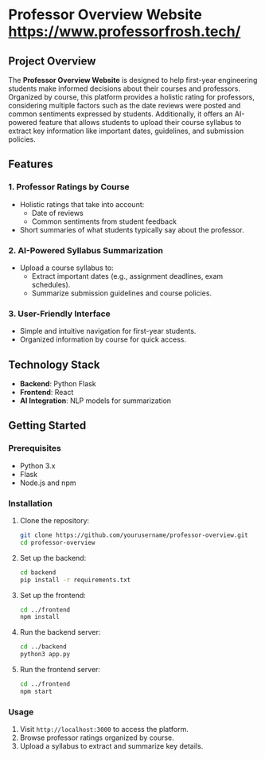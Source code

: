 # Professor Overview Website https://www.professorfrosh.tech/

## Project Overview
The **Professor Overview Website** is designed to help first-year engineering students make informed decisions about their courses and professors. Organized by course, this platform provides a holistic rating for professors, considering multiple factors such as the date reviews were posted and common sentiments expressed by students. Additionally, it offers an AI-powered feature that allows students to upload their course syllabus to extract key information like important dates, guidelines, and submission policies.

## Features
### 1. **Professor Ratings by Course**
- Holistic ratings that take into account:
  - Date of reviews
  - Common sentiments from student feedback
- Short summaries of what students typically say about the professor.

### 2. **AI-Powered Syllabus Summarization**
- Upload a course syllabus to:
  - Extract important dates (e.g., assignment deadlines, exam schedules).
  - Summarize submission guidelines and course policies.

### 3. **User-Friendly Interface**
- Simple and intuitive navigation for first-year students.
- Organized information by course for quick access.

## Technology Stack
- **Backend**: Python Flask
- **Frontend**: React
- **AI Integration**: NLP models for summarization

## Getting Started

### Prerequisites
- Python 3.x
- Flask
- Node.js and npm

### Installation
1. Clone the repository:
   ```bash
   git clone https://github.com/yourusername/professor-overview.git
   cd professor-overview
   ```

2. Set up the backend:
   ```bash
   cd backend
   pip install -r requirements.txt
   ```

3. Set up the frontend:
   ```bash
   cd ../frontend
   npm install
   ```

4. Run the backend server:
   ```bash
   cd ../backend
   python3 app.py
   ```

5. Run the frontend server:
   ```bash
   cd ../frontend
   npm start
   ```

### Usage
1. Visit `http://localhost:3000` to access the platform.
2. Browse professor ratings organized by course.
3. Upload a syllabus to extract and summarize key details.

